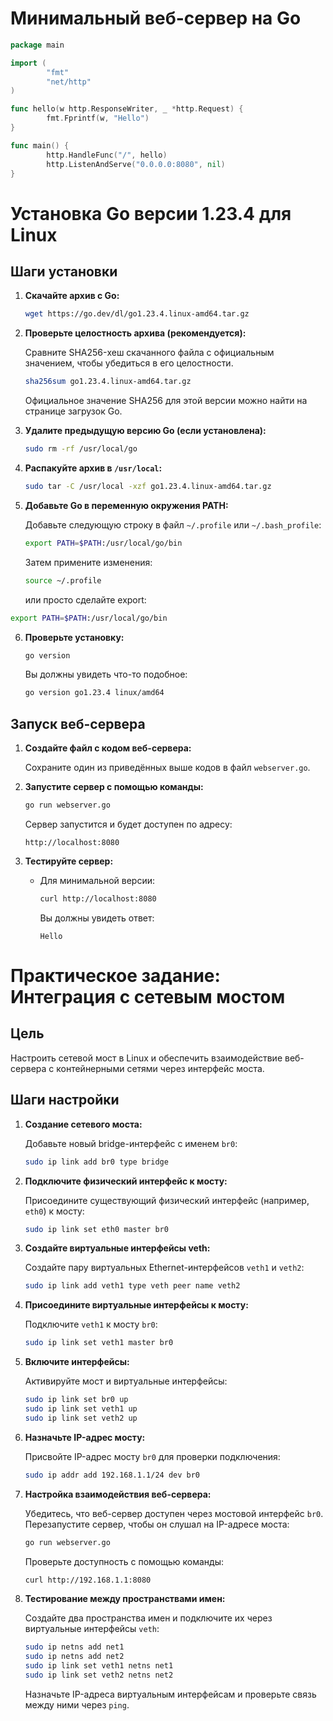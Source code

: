 # Минимальный веб-сервер на Go

```go
package main

import (
        "fmt"
        "net/http"
)

func hello(w http.ResponseWriter, _ *http.Request) {
        fmt.Fprintf(w, "Hello")
}

func main() {
        http.HandleFunc("/", hello)
        http.ListenAndServe("0.0.0.0:8080", nil)
}
```

# Установка Go версии 1.23.4 для Linux

## Шаги установки

1. **Скачайте архив с Go:**

   ```bash
   wget https://go.dev/dl/go1.23.4.linux-amd64.tar.gz
   ```

2. **Проверьте целостность архива (рекомендуется):**

   Сравните SHA256-хеш скачанного файла с официальным значением, чтобы убедиться в его целостности.

   ```bash
   sha256sum go1.23.4.linux-amd64.tar.gz
   ```

   Официальное значение SHA256 для этой версии можно найти на странице загрузок Go.

3. **Удалите предыдущую версию Go (если установлена):**

   ```bash
   sudo rm -rf /usr/local/go
   ```

4. **Распакуйте архив в `/usr/local`:**

   ```bash
   sudo tar -C /usr/local -xzf go1.23.4.linux-amd64.tar.gz
   ```

5. **Добавьте Go в переменную окружения PATH:**

   Добавьте следующую строку в файл `~/.profile` или `~/.bash_profile`:

   ```bash
   export PATH=$PATH:/usr/local/go/bin
   ```

   Затем примените изменения:

   ```bash
   source ~/.profile
   ```

   или просто сделайте export:

  ```bash
  export PATH=$PATH:/usr/local/go/bin
  ```

6. **Проверьте установку:**

   ```bash
   go version
   ```

   Вы должны увидеть что-то подобное:

   ```bash
   go version go1.23.4 linux/amd64
   ```

## Запуск веб-сервера

1. **Создайте файл с кодом веб-сервера:**

   Сохраните один из приведённых выше кодов в файл `webserver.go`.

2. **Запустите сервер с помощью команды:**

   ```bash
   go run webserver.go
   ```

   Сервер запустится и будет доступен по адресу:

   ```
   http://localhost:8080
   ```

3. **Тестируйте сервер:**

   - Для минимальной версии:

     ```bash
     curl http://localhost:8080
     ```

     Вы должны увидеть ответ:

     ```
     Hello
     ```

# Практическое задание: Интеграция с сетевым мостом

## Цель
Настроить сетевой мост в Linux и обеспечить взаимодействие веб-сервера с контейнерными сетями через интерфейс моста.

## Шаги настройки

1. **Создание сетевого моста:**

   Добавьте новый bridge-интерфейс с именем `br0`:

   ```bash
   sudo ip link add br0 type bridge
   ```

2. **Подключите физический интерфейс к мосту:**

   Присоедините существующий физический интерфейс (например, `eth0`) к мосту:

   ```bash
   sudo ip link set eth0 master br0
   ```

3. **Создайте виртуальные интерфейсы veth:**

   Создайте пару виртуальных Ethernet-интерфейсов `veth1` и `veth2`:

   ```bash
   sudo ip link add veth1 type veth peer name veth2
   ```

4. **Присоедините виртуальные интерфейсы к мосту:**

   Подключите `veth1` к мосту `br0`:

   ```bash
   sudo ip link set veth1 master br0
   ```

5. **Включите интерфейсы:**

   Активируйте мост и виртуальные интерфейсы:

   ```bash
   sudo ip link set br0 up
   sudo ip link set veth1 up
   sudo ip link set veth2 up
   ```

6. **Назначьте IP-адрес мосту:**

   Присвойте IP-адрес мосту `br0` для проверки подключения:

   ```bash
   sudo ip addr add 192.168.1.1/24 dev br0
   ```

7. **Настройка взаимодействия веб-сервера:**

   Убедитесь, что веб-сервер доступен через мостовой интерфейс `br0`. Перезапустите сервер, чтобы он слушал на IP-адресе моста:

   ```bash
   go run webserver.go
   ```

   Проверьте доступность с помощью команды:

   ```bash
   curl http://192.168.1.1:8080
   ```

8. **Тестирование между пространствами имен:**

   Создайте два пространства имен и подключите их через виртуальные интерфейсы `veth`:

   ```bash
   sudo ip netns add net1
   sudo ip netns add net2
   sudo ip link set veth1 netns net1
   sudo ip link set veth2 netns net2
   ```

   Назначьте IP-адреса виртуальным интерфейсам и проверьте связь между ними через `ping`.
